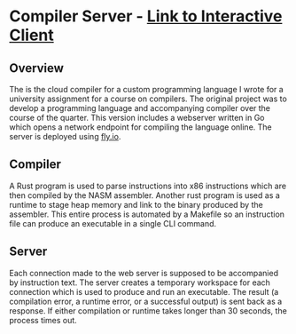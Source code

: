 # Compiler Server - [Link to Interactive Client](https://github.com/ec-2018/custom-language-server)

## Overview

The is the cloud compiler for a custom programming language I wrote for a university assignment for a course on compilers. The original project was to develop a programming language and accompanying compiler over the course of the quarter. This version includes a webserver written in Go which opens a network endpoint for compiling the language online. The server is deployed using [fly.io](fly.io).

## Compiler

A Rust program is used to parse instructions into x86 instructions which are then compiled by the NASM assembler. Another rust program is used as a runtime to stage heap memory and link to the binary produced by the assembler. This entire process is automated by a Makefile so an instruction file can produce an executable in a single CLI command.

## Server

Each connection made to the web server is supposed to be accompanied by instruction text. The server creates a temporary workspace for each connection which is used to produce and run an executable. The result (a compilation error, a runtime error, or a successful output) is sent back as a response. If either compilation or runtime takes longer than 30 seconds, the process times out.
